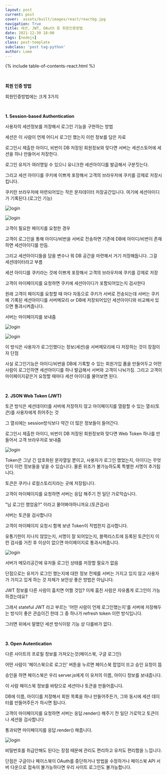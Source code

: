 ```yaml
---
layout: post
current: post
cover:  assets/built/images/react/reactbg.jpg
navigation: True
title: 세션, JWT, OAuth 등 회원인증방법
date: 2021-12-30 18:00
tags: [nodejs]
class: post-template
subclass: 'post tag-python'
author: Lome
---
```


<span></span>

{% include table-of-contents-react.html %}

<br>

<strong class="subtitle_fontAwesome">회원 인증 방법</strong>

회원인증방법에는 크게 3가지

<br>

<strong class="subtitle2_fontAwesome">1. Session-based Authentication</strong>

사용자의 세션정보를 저장해서 로그인 기능을 구현하는 방법

세션은 이 사람이 언제 어디서 로그인 했는지 이런 정보를 담은 자료

로그인시 제출한 아이디, 비번이 DB 저장된 회원정보와 맞다면 서버는 세션스토어에 세션을 하나 만들어서 저장한다.

로그인 유저가 여러명일 수 있으니 유니크한 세션아이디를 발급해서 구분짓는다.

그리고 세션 아이디를 쿠키에 이쁘게 포장해서 고객의 브라우저에 쿠키를 강제로 저장시킵니다. 

쿠키란 브라우저에 마련되어있는 작은 문자데이터 저장공간입니다. 여기에 세션아이디가 기록된다.(로그인 기능)

![login](assets/built/images/nodejs/session1.JPG)

![login](assets/built/images/nodejs/session2.JPG)

고객이 필요한 페이지를 요청한 경우

고객이 로그인을 통해 아이디/비번을 서버로 전송하면 기존에 DB에 아이디/비번이 존재하면 세션아이디를 만듬.

그리고 세션아이디들을 담을 변수나 뭐 DB 공간을 마련해서 거기 저장해둡니다. 그걸 세션데이터라고 부름

세션 아이디를 쿠키라는 것에 이쁘게 포장해서 고객의 브라우저에 쿠키를 강제로 저장

고객이 마이페이지를 요청하면 쿠키에 세션아이디가 포함되어있는지 검사한다

원래 고객이 페이지를 요청할 때 마다 자동으로 쿠키가 서버로 전송되는데 서버는 쿠키에 기록된 세션아이디를 서버메모리 or DB에 저장되어있던 세션아이디와 비교해서 있으면 통과시켜줍니다. 

서버는 마이페이지를 보내줌

![login](assets/built/images/nodejs/session3.JPG)

![login](assets/built/images/nodejs/session4.JPG)

이 방식은 사용자가 로그인했다는 정보(세션)을 서버메모리에 다 저장하는 것이 장점이자 단점

사실 로그인기능은 아이디/비번을 DB에 기록할 수 있는 회원가입 폼을 만들어두고 어떤 사람이 로그인하면 세션아이디를 하나 발급해서 서버와 고객이 나눠가짐. 그리고 고객이 마이페이지같은거 요청할 때마다 세션 아이디를 물어보면 된다.

<br>

<strong class="subtitle2_fontAwesome">2. JSON Web Token (JWT)</strong>

토큰 방식은 세션데이터를 서버에 저장하지 않고 마이페이지를 열람할 수 있는 열쇠(토큰)를 사용자에게 쥐어주는 것

그 열쇠에는 session방식보다 약간 더 많은 정보들이 들어간다.

로그인시 제출한 아이디, 비번이 DB 저장된 회원정보와 맞다면 Web Token 하나를 만들어서 고객 브라우저로 보내줌

![login](assets/built/images/nodejs/session5.JPG)

Token은 그냥 긴 암호화된 문자열일 뿐이고, 사용자가 로그인 했었는지, 아이디는 무엇인지 이런 정보들을 넣을 수 있습니다. 물론 위조가 불가능하도록 특별한 서명이 추가됩니다. 

토큰은 쿠키나 로컬스토리지라는 곳에 저장됩니다. 

고객이 마이페이지를 요청하면 서버는 응답 해주기 전 일단 가로막습니다. 

"님 로그인 했었음?" 이라고 물어봐야하니까요.(토큰검사)

서버는 토큰을 검사합니다

고객이 마이페이지 요청시 함께 보낸 Token이 적법한지 검사합니다. 

유통기한이 지나지 않았는지, 서명이 잘 되어있는지, 블랙리스트에 등록된 토큰인지 이런 검사를 거친 후 이상이 없으면 마이페이지로 통과시켜줍니다. 

![login](assets/built/images/nodejs/session6.JPG)

서버가 메모리공간에 유저들 로그인 상태를 저장할 필요가 없음

단점으로는 유저가 로그인 했는지에 대한 정보 전체를 서버는 가지고 있지 않고 사용자가 가지고 있게 하는 것 자체가 보안상 좋은 방법은 아닙니다.

JWT 정보를 다른 사람이 훔치면 어쩔 것임? 이제 훔친 사람은 자유롭게 로그인이 가능하겠는데요? 

그래서 stateful JWT 라고 부르는 '어떤 사람이 언제 로그인했는지'를 서버에 저장해두는 방식이 좋은 관습이긴 한데 그 중 하나가 refresh token 이런 방식입니다.  

그러면 위에서 말했던 세션 방식이랑 기능 상 다를바가 없다.

<br>

<strong class="subtitle2_fontAwesome">3. Open Autentication</strong>

다른 사이트의 프로필 정보를 가져오는것(페이스북, 구글 로그인)

어떤 사람이 '페이스북으로 로그인' 버튼을 누르면 페이스북 팝업이 뜨고 승인 요청이 뜸

승인을 하면 페이스북은 우리 server.js에게 이 유저의 이름, 아이디 정보를 보내줍니다. 

이 사람 페이스북 정보를 바탕으로 세션이나 토큰을 만들어줍니다. 

DB에 이름, 아이디를 저장해서 회원 목록을 하나 만들어주든가, 그와 동시에 세션 데이터를 만들어주든가 하시면 됩니다. 

고객이 마이페이지를 요청하면 서버는 응답.render() 해주기 전 일단 가로막고 토큰이나 세션을 검사합니다

통과되면 마이페이지를 응답.render() 해줍니다.

![login](assets/built/images/nodejs/session7.JPG)

비밀번호를 취급안해도 된다는 장점 때문에 관리도 편리하고 유저도 편리함을 느낍니다. 

단점은 구글이나 페이스북이 OAuth를 중단하거나 방법을 수정하거나 페이스북 API 서버 다운으로 접속이 불가능하다면 우리 사이트 로그인도 불가능합니다. 
